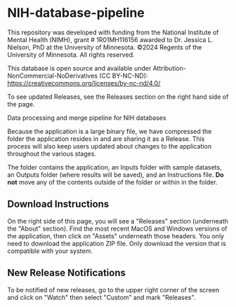 # NIH-database-pipeline
This repository was developed with funding from the National Institute of Mental Health (NIMH), grant # 1R01MH116156 awarded to Dr. Jessica L. Nielson, PhD at the University of Minnesota. ©2024 Regents of the University of Minnesota. All rights reserved.

This database is open source and available under Attribution-NonCommercial-NoDerivatives (CC BY-NC-ND): https://creativecommons.org/licenses/by-nc-nd/4.0/

To see updated Releases, see the Releases section on the right hand side of the page.

Data processing and merge pipeline for NIH databases

Because the application is a large binary file, we have compressed the folder the application resides in and are sharing it as a Release. This process will also keep users updated about changes to the application throughout the various stages. 

The folder contains the application, an Inputs folder with sample datasets, an Outputs folder (where results will be saved), and an Instructions file. **Do not** move any of the contents outside of the folder or within in the folder. 


Download Instructions
---

On the right side of this page, you will see a "Releases" section (underneath the "About" section). Find the most recent MacOS and Windows versions of the application, then click on "Assets" underneath those headers. You only need to download the application ZIP file. Only download the version that is compatible with your system. 

New Release Notifications
---

To be notified of new releases, go to the upper right corner of the screen and click on "Watch" then select "Custom" and mark "Releases".
